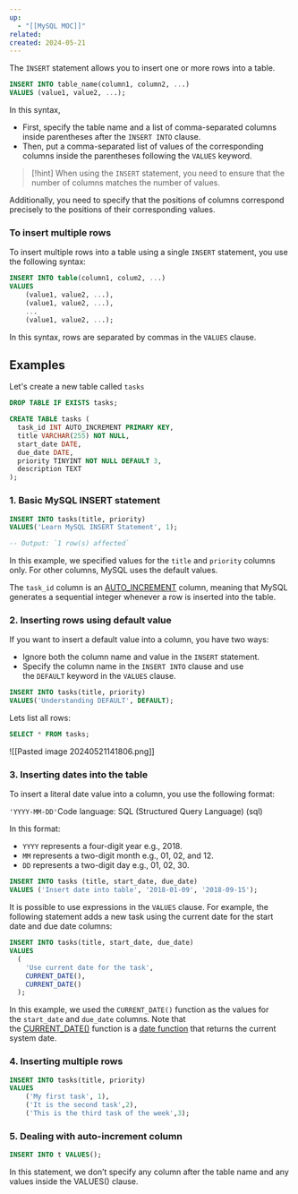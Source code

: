 ```yaml
---
up:
  - "[[MySQL MOC]]"
related: 
created: 2024-05-21
---
```

The `INSERT` statement allows you to insert one or more rows into a table.
```sql
INSERT INTO table_name(column1, column2, ...)
VALUES (value1, value2, ...);
```

In this syntax,

- First, specify the table name and a list of comma-separated columns inside parentheses after the `INSERT INTO` clause.
- Then, put a comma-separated list of values of the corresponding columns inside the parentheses following the `VALUES` keyword.

>[!hint]
>When using the `INSERT` statement, you need to ensure that the number of columns matches the number of values.

Additionally, you need to specify that the positions of columns correspond precisely to the positions of their corresponding values.


### To insert multiple rows
To insert multiple rows into a table using a single `INSERT` statement, you use the following syntax:
```sql
INSERT INTO table(column1, colum2, ...)
VALUES
	(value1, value2, ...),
	(value1, value2, ...),
	...
	(value1, value2, ...);
```
In this syntax, rows are separated by commas in the `VALUES` clause.
## Examples
Let's create a new table called `tasks`
```sql
DROP TABLE IF EXISTS tasks;

CREATE TABLE tasks (
  task_id INT AUTO_INCREMENT PRIMARY KEY, 
  title VARCHAR(255) NOT NULL, 
  start_date DATE, 
  due_date DATE, 
  priority TINYINT NOT NULL DEFAULT 3, 
  description TEXT
);
```

### 1. Basic MySQL INSERT statement
```sql
INSERT INTO tasks(title, priority)
VALUES('Learn MySQL INSERT Statement', 1);

-- Output: `1 row(s) affected`
```
In this example, we specified values for the `title` and `priority` columns only. For other columns, MySQL uses the default values.

The `task_id` column is an [AUTO_INCREMENT](https://www.mysqltutorial.org/mysql-basics/mysql-auto_increment/) column, meaning that MySQL generates a sequential integer whenever a row is inserted into the table.
### 2. Inserting rows using default value
If you want to insert a default value into a column, you have two ways:

- Ignore both the column name and value in the `INSERT` statement.
- Specify the column name in the `INSERT INTO` clause and use the `DEFAULT` keyword in the `VALUES` clause.
```sql
INSERT INTO tasks(title, priority)
VALUES('Understanding DEFAULT', DEFAULT);
```

Lets list all rows:
```sql
SELECT * FROM tasks;
```

![[Pasted image 20240521141806.png]]
### 3. Inserting dates into the table
To insert a literal date value into a column, you use the following format:

`'YYYY-MM-DD'`Code language: SQL (Structured Query Language) (sql)

In this format:

- `YYYY` represents a four-digit year e.g., 2018.
- `MM` represents a two-digit month e.g., 01, 02, and 12.
- `DD` represents a two-digit day e.g., 01, 02, 30.
```sql
INSERT INTO tasks (title, start_date, due_date)
VALUES ('Insert date into table', '2018-01-09', '2018-09-15');
```
It is possible to use expressions in the `VALUES` clause. For example, the following statement adds a new task using the current date for the start date and due date columns:
```sql
INSERT INTO tasks(title, start_date, due_date) 
VALUES 
  (
    'Use current date for the task', 
    CURRENT_DATE(), 
    CURRENT_DATE()
  );
```
In this example, we used the `CURRENT_DATE()` function as the values for the `start_date` and `due_date` columns. Note that the [CURRENT_DATE()](https://www.mysqltutorial.org/mysql-date-functions/mysql-curdate/) function is a [date function](https://www.mysqltutorial.org/mysql-date-functions/) that returns the current system date.

### 4. Inserting multiple rows
```sql
INSERT INTO tasks(title, priority)
VALUES
	('My first task', 1),
	('It is the second task',2),
	('This is the third task of the week',3);
```
### 5. Dealing with auto-increment column
```sql
INSERT INTO t VALUES();
```
In this statement, we don’t specify any column after the table name and any values inside the VALUES() clause.